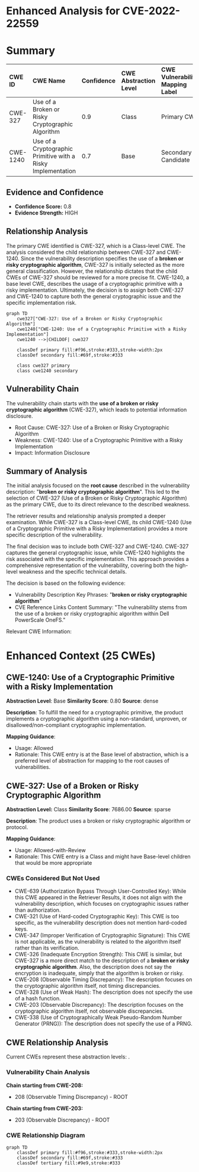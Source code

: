 # Enhanced Analysis for CVE-2022-22559

# Summary
| CWE ID  | CWE Name                                                        | Confidence | CWE Abstraction Level | CWE Vulnerability Mapping Label | CWE-Vulnerability Mapping Notes |
| :-------- | :-------------------------------------------------------------- | :--------- | :-------------------- | :------------------------------ | :------------------------------ |
| CWE-327 | Use of a Broken or Risky Cryptographic Algorithm                  | 0.9        | Class                 | Primary CWE                     | Allowed-with-Review             |
| CWE-1240 | Use of a Cryptographic Primitive with a Risky Implementation    | 0.7        | Base                  | Secondary Candidate             | Allowed                         |

## Evidence and Confidence

*   **Confidence Score:** 0.8
*   **Evidence Strength:** HIGH

## Relationship Analysis
The primary CWE identified is CWE-327, which is a Class-level CWE. The analysis considered the child relationship between CWE-327 and CWE-1240. Since the vulnerability description specifies the use of a **broken or risky cryptographic algorithm**, CWE-327 is initially selected as the more general classification. However, the relationship dictates that the child CWEs of CWE-327 should be reviewed for a more precise fit. CWE-1240, a base level CWE, describes the usage of a cryptographic primitive with a risky implementation. Ultimately, the decision is to assign both CWE-327 and CWE-1240 to capture both the general cryptographic issue and the specific implementation risk.

```mermaid
graph TD
    cwe327["CWE-327: Use of a Broken or Risky Cryptographic Algorithm"]
    cwe1240["CWE-1240: Use of a Cryptographic Primitive with a Risky Implementation"]
    cwe1240 -->|CHILDOF| cwe327
    
    classDef primary fill:#f96,stroke:#333,stroke-width:2px
    classDef secondary fill:#69f,stroke:#333
    
    class cwe327 primary
    class cwe1240 secondary
```

## Vulnerability Chain
The vulnerability chain starts with the **use of a broken or risky cryptographic algorithm** (CWE-327), which leads to potential information disclosure.
  - Root Cause: CWE-327: Use of a Broken or Risky Cryptographic Algorithm
  - Weakness: CWE-1240: Use of a Cryptographic Primitive with a Risky Implementation
  - Impact: Information Disclosure

## Summary of Analysis
The initial analysis focused on the **root cause** described in the vulnerability description: "**broken or risky cryptographic algorithm**". This led to the selection of CWE-327 (Use of a Broken or Risky Cryptographic Algorithm) as the primary CWE, due to its direct relevance to the described weakness.

The retriever results and relationship analysis prompted a deeper examination. While CWE-327 is a Class-level CWE, its child CWE-1240 (Use of a Cryptographic Primitive with a Risky Implementation) provides a more specific description of the vulnerability.

The final decision was to include both CWE-327 and CWE-1240. CWE-327 captures the general cryptographic issue, while CWE-1240 highlights the risk associated with the specific implementation. This approach provides a comprehensive representation of the vulnerability, covering both the high-level weakness and the specific technical details.

The decision is based on the following evidence:
- Vulnerability Description Key Phrases: "**broken or risky cryptographic algorithm**"
- CVE Reference Links Content Summary: "The vulnerability stems from the use of a broken or risky cryptographic algorithm within Dell PowerScale OneFS."

Relevant CWE Information:

# Enhanced Context (25 CWEs)

## CWE-1240: Use of a Cryptographic Primitive with a Risky Implementation
**Abstraction Level**: Base
**Similarity Score**: 0.80
**Source**: dense

**Description**:
To fulfill the need for a cryptographic primitive, the product implements a cryptographic algorithm using a non-standard, unproven, or disallowed/non-compliant cryptographic implementation.

**Mapping Guidance**:
- Usage: Allowed
- Rationale: This CWE entry is at the Base level of abstraction, which is a preferred level of abstraction for mapping to the root causes of vulnerabilities.

## CWE-327: Use of a Broken or Risky Cryptographic Algorithm
**Abstraction Level:** Class
**Similarity Score**: 7686.00
**Source**: sparse

**Description**:
The product uses a broken or risky cryptographic algorithm or protocol.

**Mapping Guidance**:
- Usage: Allowed-with-Review
- Rationale: This CWE entry is a Class and might have Base-level children that would be more appropriate

### CWEs Considered But Not Used
- CWE-639 (Authorization Bypass Through User-Controlled Key): While this CWE appeared in the Retriever Results, it does not align with the vulnerability description, which focuses on cryptographic issues rather than authorization.
- CWE-321 (Use of Hard-coded Cryptographic Key): This CWE is too specific, as the vulnerability description does not mention hard-coded keys.
- CWE-347 (Improper Verification of Cryptographic Signature): This CWE is not applicable, as the vulnerability is related to the algorithm itself rather than its verification.
- CWE-326 (Inadequate Encryption Strength): This CWE is similar, but CWE-327 is a more direct match to the description of a **broken or risky cryptographic algorithm**. Also, the description does not say the encryption is inadequate, simply that the algorithm is broken or risky.
- CWE-208 (Observable Timing Discrepancy): The description focuses on the cryptographic algorithm itself, not timing discrepancies.
- CWE-328 (Use of Weak Hash): The description does not specify the use of a hash function.
- CWE-203 (Observable Discrepancy): The description focuses on the cryptographic algorithm itself, not observable discrepancies.
- CWE-338 (Use of Cryptographically Weak Pseudo-Random Number Generator (PRNG)): The description does not specify the use of a PRNG.


## CWE Relationship Analysis

Current CWEs represent these abstraction levels: .


### Vulnerability Chain Analysis

**Chain starting from CWE-208:**
- 208 (Observable Timing Discrepancy) - ROOT


**Chain starting from CWE-203:**
- 203 (Observable Discrepancy) - ROOT



### CWE Relationship Diagram

```mermaid
graph TD
    classDef primary fill:#f96,stroke:#333,stroke-width:2px
    classDef secondary fill:#69f,stroke:#333
    classDef tertiary fill:#9e9,stroke:#333
```